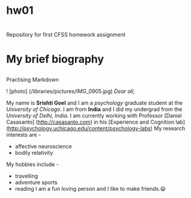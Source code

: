 # hw01 <h1>
Repository for first CFSS homework assignment

# My brief biography <h2>
Practising Markdown

! [photo] (/libraries/pictures/IMG_0905.jpg)
*Dear all,*

My name is **Srishti Goel** and I am a *psychology* graduate student at the *University of Chicago*. I am from **India** and I did my undergrad from the *University of Delhi, India*.
I am currently working with Professor [Daniel Casasanto] (http://casasanto.com) in his [Experience and Cognition lab] (http://psychology.uchicago.edu/content/psychology-labs)
My research interests are -
* affective neuroscience
* bodily relativity

My hobbies include -
* travelling
* adventure sports
* reading
I am a fun loving person and I like to make friends.:smiley:

